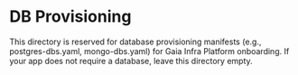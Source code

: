 # DB Provisioning

This directory is reserved for database provisioning manifests (e.g., postgres-dbs.yaml, mongo-dbs.yaml) for Gaia Infra Platform onboarding. If your app does not require a database, leave this directory empty.

